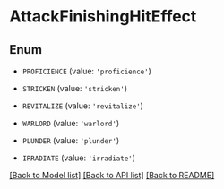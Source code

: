 # AttackFinishingHitEffect


## Enum

* `PROFICIENCE` (value: `'proficience'`)

* `STRICKEN` (value: `'stricken'`)

* `REVITALIZE` (value: `'revitalize'`)

* `WARLORD` (value: `'warlord'`)

* `PLUNDER` (value: `'plunder'`)

* `IRRADIATE` (value: `'irradiate'`)

[[Back to Model list]](../README.md#documentation-for-models) [[Back to API list]](../README.md#documentation-for-api-endpoints) [[Back to README]](../README.md)


